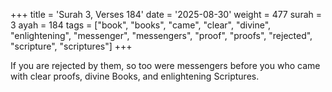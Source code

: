 +++
title = 'Surah 3, Verses 184'
date = '2025-08-30'
weight = 477
surah = 3
ayah = 184
tags = ["book", "books", "came", "clear", "divine", "enlightening", "messenger", "messengers", "proof", "proofs", "rejected", "scripture", "scriptures"]
+++

If you are rejected by them, so too were messengers before you who came with clear proofs, divine Books, and enlightening Scriptures. 